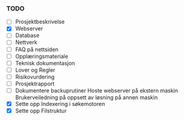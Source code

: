 ### TODO
- [ ] Prosjektbeskrivelse
- [x] Webserver
- [ ] Database
- [ ] Nettverk
- [ ] FAQ på nettsiden
- [ ] Opplæringsmateriale
- [ ] Teknisk dokumentasjon
- [ ] Lover og Regler
- [ ] Risikovurdering
- [ ] Prosjektrapport
- [ ] Dokumentere backuprutiner
Hoste webserver på ekstern maskin
Brukerveiledning på oppsett av løsning på annen maskin
- [x] Sette opp Indexering i søkemotoren
- [x] Sette opp Filstruktur